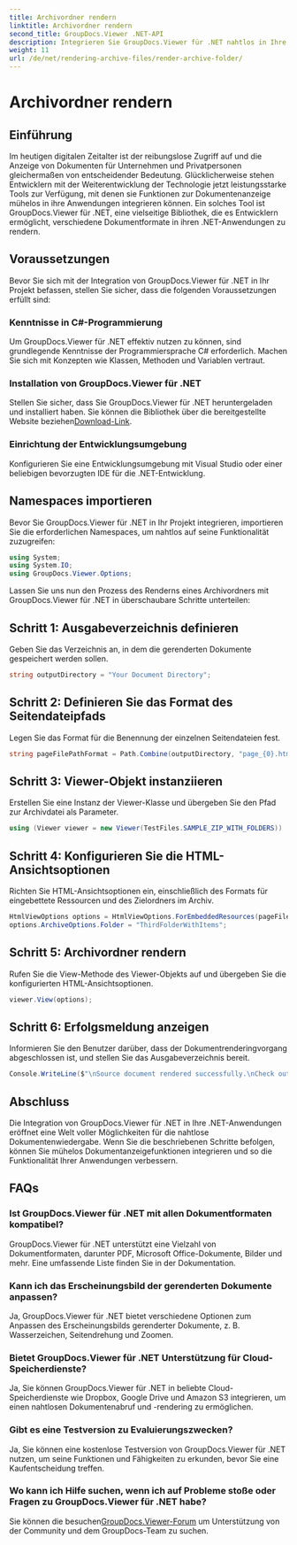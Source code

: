 ```yaml
---
title: Archivordner rendern
linktitle: Archivordner rendern
second_title: GroupDocs.Viewer .NET-API
description: Integrieren Sie GroupDocs.Viewer für .NET nahtlos in Ihre .NET-Anwendungen für effiziente Funktionen zum Rendern und Anzeigen von Dokumenten.
weight: 11
url: /de/net/rendering-archive-files/render-archive-folder/
---
```


# Archivordner rendern

## Einführung
Im heutigen digitalen Zeitalter ist der reibungslose Zugriff auf und die Anzeige von Dokumenten für Unternehmen und Privatpersonen gleichermaßen von entscheidender Bedeutung. Glücklicherweise stehen Entwicklern mit der Weiterentwicklung der Technologie jetzt leistungsstarke Tools zur Verfügung, mit denen sie Funktionen zur Dokumentenanzeige mühelos in ihre Anwendungen integrieren können. Ein solches Tool ist GroupDocs.Viewer für .NET, eine vielseitige Bibliothek, die es Entwicklern ermöglicht, verschiedene Dokumentformate in ihren .NET-Anwendungen zu rendern.
## Voraussetzungen
Bevor Sie sich mit der Integration von GroupDocs.Viewer für .NET in Ihr Projekt befassen, stellen Sie sicher, dass die folgenden Voraussetzungen erfüllt sind:
### Kenntnisse in C#-Programmierung
Um GroupDocs.Viewer für .NET effektiv nutzen zu können, sind grundlegende Kenntnisse der Programmiersprache C# erforderlich. Machen Sie sich mit Konzepten wie Klassen, Methoden und Variablen vertraut.
### Installation von GroupDocs.Viewer für .NET
Stellen Sie sicher, dass Sie GroupDocs.Viewer für .NET heruntergeladen und installiert haben. Sie können die Bibliothek über die bereitgestellte Website beziehen[Download-Link](https://releases.groupdocs.com/viewer/net/).
### Einrichtung der Entwicklungsumgebung
Konfigurieren Sie eine Entwicklungsumgebung mit Visual Studio oder einer beliebigen bevorzugten IDE für die .NET-Entwicklung.

## Namespaces importieren
Bevor Sie GroupDocs.Viewer für .NET in Ihr Projekt integrieren, importieren Sie die erforderlichen Namespaces, um nahtlos auf seine Funktionalität zuzugreifen:
```csharp
using System;
using System.IO;
using GroupDocs.Viewer.Options;
```

Lassen Sie uns nun den Prozess des Renderns eines Archivordners mit GroupDocs.Viewer für .NET in überschaubare Schritte unterteilen:
## Schritt 1: Ausgabeverzeichnis definieren
Geben Sie das Verzeichnis an, in dem die gerenderten Dokumente gespeichert werden sollen.
```csharp
string outputDirectory = "Your Document Directory";
```
## Schritt 2: Definieren Sie das Format des Seitendateipfads
Legen Sie das Format für die Benennung der einzelnen Seitendateien fest.
```csharp
string pageFilePathFormat = Path.Combine(outputDirectory, "page_{0}.html");
```
## Schritt 3: Viewer-Objekt instanziieren
Erstellen Sie eine Instanz der Viewer-Klasse und übergeben Sie den Pfad zur Archivdatei als Parameter.
```csharp
using (Viewer viewer = new Viewer(TestFiles.SAMPLE_ZIP_WITH_FOLDERS))
```
## Schritt 4: Konfigurieren Sie die HTML-Ansichtsoptionen
Richten Sie HTML-Ansichtsoptionen ein, einschließlich des Formats für eingebettete Ressourcen und des Zielordners im Archiv.
```csharp
HtmlViewOptions options = HtmlViewOptions.ForEmbeddedResources(pageFilePathFormat);
options.ArchiveOptions.Folder = "ThirdFolderWithItems";
```
## Schritt 5: Archivordner rendern
Rufen Sie die View-Methode des Viewer-Objekts auf und übergeben Sie die konfigurierten HTML-Ansichtsoptionen.
```csharp
viewer.View(options);
```
## Schritt 6: Erfolgsmeldung anzeigen
Informieren Sie den Benutzer darüber, dass der Dokumentrenderingvorgang abgeschlossen ist, und stellen Sie das Ausgabeverzeichnis bereit.
```csharp
Console.WriteLine($"\nSource document rendered successfully.\nCheck output in {outputDirectory}.");
```

## Abschluss
Die Integration von GroupDocs.Viewer für .NET in Ihre .NET-Anwendungen eröffnet eine Welt voller Möglichkeiten für die nahtlose Dokumentenwiedergabe. Wenn Sie die beschriebenen Schritte befolgen, können Sie mühelos Dokumentanzeigefunktionen integrieren und so die Funktionalität Ihrer Anwendungen verbessern.
## FAQs
### Ist GroupDocs.Viewer für .NET mit allen Dokumentformaten kompatibel?
GroupDocs.Viewer für .NET unterstützt eine Vielzahl von Dokumentformaten, darunter PDF, Microsoft Office-Dokumente, Bilder und mehr. Eine umfassende Liste finden Sie in der Dokumentation.
### Kann ich das Erscheinungsbild der gerenderten Dokumente anpassen?
Ja, GroupDocs.Viewer für .NET bietet verschiedene Optionen zum Anpassen des Erscheinungsbilds gerenderter Dokumente, z. B. Wasserzeichen, Seitendrehung und Zoomen.
### Bietet GroupDocs.Viewer für .NET Unterstützung für Cloud-Speicherdienste?
Ja, Sie können GroupDocs.Viewer für .NET in beliebte Cloud-Speicherdienste wie Dropbox, Google Drive und Amazon S3 integrieren, um einen nahtlosen Dokumentenabruf und -rendering zu ermöglichen.
### Gibt es eine Testversion zu Evaluierungszwecken?
Ja, Sie können eine kostenlose Testversion von GroupDocs.Viewer für .NET nutzen, um seine Funktionen und Fähigkeiten zu erkunden, bevor Sie eine Kaufentscheidung treffen.
### Wo kann ich Hilfe suchen, wenn ich auf Probleme stoße oder Fragen zu GroupDocs.Viewer für .NET habe?
 Sie können die besuchen[GroupDocs.Viewer-Forum](https://forum.groupdocs.com/c/viewer/9) um Unterstützung von der Community und dem GroupDocs-Team zu suchen.
